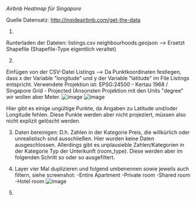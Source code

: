 *Airbnb Heatmap für Singapore*

Quelle Datensatz:
http://insideairbnb.com/get-the-data

1. 
Runterladen der Dateien: 
listings.csv
neighbourhoods.geojson --> Ersetzt Shapefile (Shapefile-Type eigentlich veraltet)

2.
Einfügen von der CSV-Datei Listings --> Da Punktkoordinaten festlegen, dass x der Variable "longitude" und y der Variable "latitude" im File Listings entspricht. Verwendete Projektion ist: EPSG:24500 - Kertau 1968 / Singapore Grid - Projected (Ansonsten Projektion mit den Units "degree" wir wollen aber Meter.
![image](https://github.com/NDautel/DTM/assets/84902755/8867ce48-8a96-4c77-93c6-b750c7a6adde)
![image](https://github.com/NDautel/DTM/assets/84902755/40c9f61b-a126-4b6a-9179-2f470b6d4b2a)


Hier gibt es einige ungültige Punkte, da Angaben zu Latitude und/oder Longitude fehlen. Diese Punkte werden aber nicht projeziert, müssen also nicht explizit gelöscht werden. 

3. Daten bereinigen:
D.h. Zahlen in der Kategorie Preis, die willkürlich oder unrealistisch sind ausschließen. Hier wurden keine Daten ausgeschlossen. Allerdings gibt es unplausieble Zahlen/Kategorien in der Kategorie Typ der Unterkunft (room_type). Diese werden aber im folgenden Schritt so oder so ausgefiltert.

5. Layer vier Mal duplizieren und folgend umbenennen sowie jeweils auch filtern, siehe screenshot: 
   -Entire Apartment
   -Private room
   -Shared room
   -Hotel room
   ![image](https://github.com/NDautel/DTM/assets/84902755/11fcadf3-3b3c-437a-8921-f50cd9e1c368)

6.  
   

